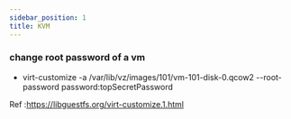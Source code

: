 ```yaml
---
sidebar_position: 1
title: KVM
---
```


### change root password of a vm 

- virt-customize -a /var/lib/vz/images/101/vm-101-disk-0.qcow2 --root-password password:topSecretPassword

Ref :https://libguestfs.org/virt-customize.1.html
